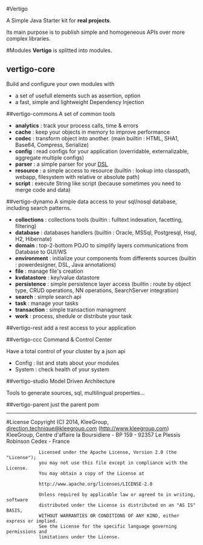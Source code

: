 #Vertigo

A Simple Java Starter  kit for **real projects**.

Its main purpose is to publish simple and homogeneous APIs over more complex libraries.


#Modules
__Vertigo__ is splitted into modules.

## vertigo-core
Build and configure your own modules with 

* a set of usefull elements such as assertion, option
* a fast, simple and lightweight Dependency Injection
 


##vertigo-commons
A set of common tools 

* __analytics__ : track your process calls, time & errors
* __cache__ : keep your objects in memory to improve performance
* __codec__ : transform object into another. (main builtin : HTML, SHA1, Base64, Compress, Serialize) 
* __config__ : read configs for your application (overridable, externalizable, aggregate multiple configs)
* __parser__ : a simple parser for your [DSL](http://en.wikipedia.org/wiki/Domain-specific_language)
* __resource__ : a simple access to resource (builtin : lookup into classpath, webapp, filesystem with relative or absolute path)
* __script__ : execute String like script (because sometimes you need to merge code and data)

##vertigo-dynamo
A simple data access to your sql/nosql database, including search patterns.
  
* __collections__ : collections tools (builtin : fulltext indexation, facetting, filtering)   
* __database__ : databases handlers (builtin : Oracle, MSSql, Postgresql, Hsql, H2, Hibernate)
* __domain__ : top-2-bottom POJO to simplify layers communications from Database to GUI/WS
* __environment__ : initialize your components from differents sources (builtin : powerdesigner, DSL, Java annotations)
* __file__ : manage file's creation
* __kvdatastore__ : key/value datastore
* __persistence__ : simple persistence layer access (builtin : route by object type, CRUD operations, NN operations, SearchServer integration)
* __search__ : simple search api
* __task__ : manage your tasks
* __transaction__ : simple transaction managment 
* __work__ : process, shedule or distribute your task

##vertigo-rest 
add a rest access to your application

##vertigo-ccc
Command & Control Center

Have a total control of your cluster by a json api

 * Config : list and stats about your modules 
 * System : check health of your system   
  

##vertigo-studio
Model Driven  Architecture

Tools to generate sources, sql, multilingual properties...


##vertigo-parent
just the parent pom

-----
#License
                Copyright (C) 2014, KleeGroup, direction.technique@kleegroup.com (http://www.kleegroup.com)
                KleeGroup, Centre d'affaire la Boursidiere - BP 159 - 92357 Le Plessis Robinson Cedex - France
                
                Licensed under the Apache License, Version 2.0 (the "License");
                you may not use this file except in compliance with the License.
                You may obtain a copy of the License at
                
                http://www.apache.org/licenses/LICENSE-2.0
                
                Unless required by applicable law or agreed to in writing, software
                distributed under the License is distributed on an "AS IS" BASIS,
                WITHOUT WARRANTIES OR CONDITIONS OF ANY KIND, either express or implied.
                See the License for the specific language governing permissions and
                limitations under the License.
